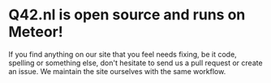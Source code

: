 # Q42.nl is open source and runs on Meteor!

If you find anything on our site that you feel needs fixing, be it code, spelling or something else,
don't hesitate to send us a pull request or create an issue.
We maintain the site ourselves with the same workflow.
